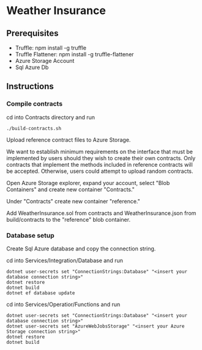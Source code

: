 # Weather Insurance

## Prerequisites

- Truffle: npm install -g truffle
- Truffle Flattener: npm install -g truffle-flattener
- Azure Storage Account
- Sql Azure Db

## Instructions

### Compile contracts

cd into Contracts directory and run

```
./build-contracts.sh
```

Upload reference contract files to Azure Storage. 

We want to establish minimum requirements on the interface that must be implemented by users should they wish to create their own contracts. Only contracts that implement the methods included in reference contracts will be accepted. Otherwise, users could attempt to upload random contracts.

Open Azure Storage explorer, expand your account, select "Blob Containers" and create new container "Contracts."

Under "Contracts" create new container "reference."

Add WeatherInsurance.sol from contracts and WeatherInsurance.json from build/contracts to the "reference" blob container.

### Database setup

Create Sql Azure database and copy the connection string.

cd into Services/Integration/Database and run

```
dotnet user-secrets set "ConnectionStrings:Database" "<insert your database connection string>"
dotnet restore
dotnet build
dotnet ef database update
```

cd into Services/Operatior/Functions and run

```
dotnet user-secrets set "ConnectionStrings:Database" "<insert your database connection string>"
dotnet user-secrets set "AzureWebJobsStorage" "<insert your Azure Storage connection string>"
dotnet restore
dotnet build
```

